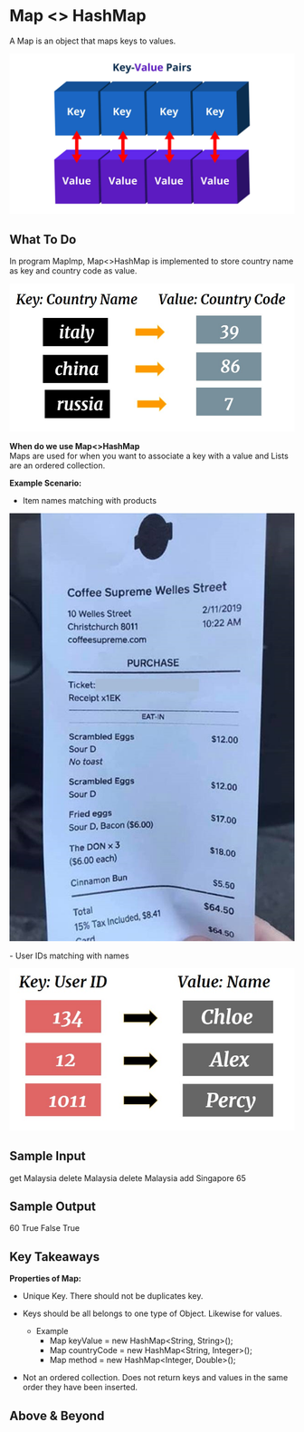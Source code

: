 # Map <> HashMap
A Map is an object that maps keys to values.
<p align="center">
 <img src="metadata/key-value.jpg">
</p>

## **What To Do**
In program MapImp, Map<>HashMap is implemented to store country name as key and country code as value.
<p align="center">
 <img src="metadata/country_code.jpg">
</p>

**When do we use Map<>HashMap** \
Maps are used for when you want to associate a key with a value and Lists are an ordered collection.

**Example Scenario:** 
- Item names matching with products
<p align="center">
 <img src="metadata/receipt.jpg">
</p>
- User IDs matching with names
<p align="center">
 <img src="metadata/key-value2.jpg">
</p>

## **Sample Input** 
get Malaysia
delete Malaysia
delete Malaysia
add Singapore 65

## **Sample Output** 
60
True
False
True

## **Key Takeaways** 

**Properties of Map:**
- Unique Key. There should not be duplicates key.
- Keys should be all belongs to one type of Object. Likewise for values.
    -   Example
        -   Map keyValue = new HashMap<String, String>();
        -   Map countryCode = new HashMap<String, Integer>();
        -   Map method = new HashMap<Integer, Double>();
        
- Not an ordered collection. Does not return keys and values in the same order they have been inserted.



## **Above & Beyond**

